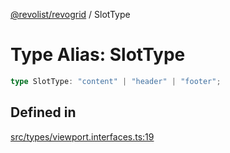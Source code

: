[@revolist/revogrid](README.md) / SlotType

# Type Alias: SlotType

```ts
type SlotType: "content" | "header" | "footer";
```

## Defined in

[src/types/viewport.interfaces.ts:19](https://github.com/revolist/revogrid/blob/7d79cd09d43b75b81712fd40eaf892d3b6da4928/src/types/viewport.interfaces.ts#L19)
